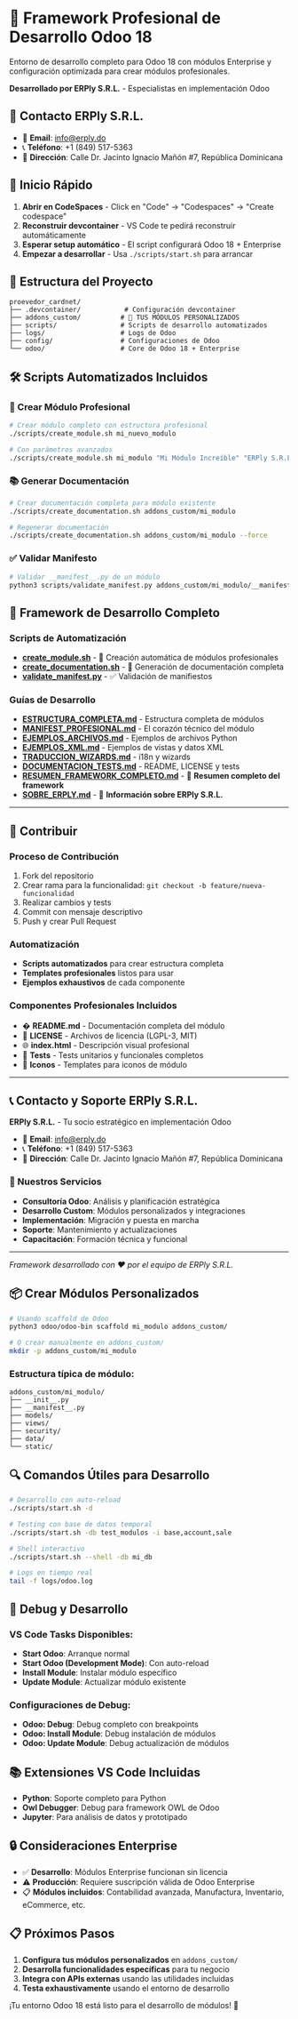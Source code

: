 # 🚀 Framework Profesional de Desarrollo Odoo 18

Entorno de desarrollo completo para Odoo 18 con módulos Enterprise y configuración optimizada para crear módulos profesionales.

**Desarrollado por ERPly S.R.L.** - Especialistas en implementación Odoo

## 🏢 Contacto ERPly S.R.L.
- 📧 **Email**: info@erply.do
- 📞 **Teléfono**: +1 (849) 517-5363
- 📍 **Dirección**: Calle Dr. Jacinto Ignacio Mañón #7, República Dominicana

## 🚀 Inicio Rápido

1. **Abrir en CodeSpaces** - Click en "Code" → "Codespaces" → "Create codespace"
2. **Reconstruir devcontainer** - VS Code te pedirá reconstruir automáticamente
3. **Esperar setup automático** - El script configurará Odoo 18 + Enterprise
4. **Empezar a desarrollar** - Usa `./scripts/start.sh` para arrancar

## 📁 Estructura del Proyecto

```
proevedor_cardnet/
├── .devcontainer/           # Configuración devcontainer
├── addons_custom/          # 🎯 TUS MÓDULOS PERSONALIZADOS
├── scripts/                # Scripts de desarrollo automatizados
├── logs/                   # Logs de Odoo
├── config/                 # Configuraciones de Odoo
└── odoo/                   # Core de Odoo 18 + Enterprise
```

## 🛠️ Scripts Automatizados Incluidos

### 📝 Crear Módulo Profesional
```bash
# Crear módulo completo con estructura profesional
./scripts/create_module.sh mi_nuevo_modulo

# Con parámetros avanzados
./scripts/create_module.sh mi_modulo "Mi Módulo Increíble" "ERPly S.R.L." "info@erply.do"
```

### 📚 Generar Documentación
```bash
# Crear documentación completa para módulo existente
./scripts/create_documentation.sh addons_custom/mi_modulo

# Regenerar documentación
./scripts/create_documentation.sh addons_custom/mi_modulo --force
```

### ✅ Validar Manifesto
```bash
# Validar __manifest__.py de un módulo
python3 scripts/validate_manifest.py addons_custom/mi_modulo/__manifest__.py
```

## 🎯 Framework de Desarrollo Completo

### Scripts de Automatización
- **[create_module.sh](scripts/create_module.sh)** - 🔧 Creación automática de módulos profesionales
- **[create_documentation.sh](scripts/create_documentation.sh)** - 📖 Generación de documentación completa
- **[validate_manifest.py](scripts/validate_manifest.py)** - ✅ Validación de manifiestos

### Guías de Desarrollo
- **[ESTRUCTURA_COMPLETA.md](addons_custom/ESTRUCTURA_COMPLETA.md)** - Estructura completa de módulos
- **[MANIFEST_PROFESIONAL.md](addons_custom/MANIFEST_PROFESIONAL.md)** - El corazón técnico del módulo
- **[EJEMPLOS_ARCHIVOS.md](addons_custom/EJEMPLOS_ARCHIVOS.md)** - Ejemplos de archivos Python
- **[EJEMPLOS_XML.md](addons_custom/EJEMPLOS_XML.md)** - Ejemplos de vistas y datos XML
- **[TRADUCCION_WIZARDS.md](addons_custom/TRADUCCION_WIZARDS.md)** - i18n y wizards
- **[DOCUMENTACION_TESTS.md](addons_custom/DOCUMENTACION_TESTS.md)** - README, LICENSE y tests
- **[RESUMEN_FRAMEWORK_COMPLETO.md](addons_custom/RESUMEN_FRAMEWORK_COMPLETO.md)** - 🎉 **Resumen completo del framework**
- **[SOBRE_ERPLY.md](addons_custom/SOBRE_ERPLY.md)** - 🏢 **Información sobre ERPly S.R.L.**

---

## 🤝 Contribuir

### Proceso de Contribución

1. Fork del repositorio
2. Crear rama para la funcionalidad: `git checkout -b feature/nueva-funcionalidad`
3. Realizar cambios y tests
4. Commit con mensaje descriptivo
5. Push y crear Pull Request

### Automatización
- **Scripts automatizados** para crear estructura completa
- **Templates profesionales** listos para usar
- **Ejemplos exhaustivos** de cada componente

### Componentes Profesionales Incluidos
- � **README.md** - Documentación completa del módulo
- 📜 **LICENSE** - Archivos de licencia (LGPL-3, MIT)
- 🌐 **index.html** - Descripción visual profesional
- 🧪 **Tests** - Tests unitarios y funcionales completos
- 🎨 **Iconos** - Templates para iconos de módulo

---

## 📞 Contacto y Soporte ERPly S.R.L.

**ERPly S.R.L.** - Tu socio estratégico en implementación Odoo
- 📧 **Email**: info@erply.do
- 📞 **Teléfono**: +1 (849) 517-5363
- 📍 **Dirección**: Calle Dr. Jacinto Ignacio Mañón #7, República Dominicana

### 🎯 Nuestros Servicios
- **Consultoría Odoo**: Análisis y planificación estratégica
- **Desarrollo Custom**: Módulos personalizados y integraciones
- **Implementación**: Migración y puesta en marcha
- **Soporte**: Mantenimiento y actualizaciones
- **Capacitación**: Formación técnica y funcional

---
*Framework desarrollado con ❤️ por el equipo de ERPly S.R.L.*

## 📦 Crear Módulos Personalizados

```bash
# Usando scaffold de Odoo
python3 odoo/odoo-bin scaffold mi_modulo addons_custom/

# O crear manualmente en addons_custom/
mkdir -p addons_custom/mi_modulo
```

### Estructura típica de módulo:
```
addons_custom/mi_modulo/
├── __init__.py
├── __manifest__.py
├── models/
├── views/
├── security/
├── data/
└── static/
```

## 🔍 Comandos Útiles para Desarrollo

```bash
# Desarrollo con auto-reload
./scripts/start.sh -d

# Testing con base de datos temporal  
./scripts/start.sh -db test_modulos -i base,account,sale

# Shell interactivo
./scripts/start.sh --shell -db mi_db

# Logs en tiempo real
tail -f logs/odoo.log
```

## 🐛 Debug y Desarrollo

### VS Code Tasks Disponibles:
- **Start Odoo**: Arranque normal
- **Start Odoo (Development Mode)**: Con auto-reload
- **Install Module**: Instalar módulo específico
- **Update Module**: Actualizar módulo existente

### Configuraciones de Debug:
- **Odoo: Debug**: Debug completo con breakpoints
- **Odoo: Install Module**: Debug instalación de módulos
- **Odoo: Update Module**: Debug actualización de módulos

## 📚 Extensiones VS Code Incluidas

- **Python**: Soporte completo para Python
- **Owl Debugger**: Debug para framework OWL de Odoo
- **Jupyter**: Para análisis de datos y prototipado

## 🔒 Consideraciones Enterprise

- ✅ **Desarrollo**: Módulos Enterprise funcionan sin licencia
- ⚠️ **Producción**: Requiere suscripción válida de Odoo Enterprise
- 📋 **Módulos incluidos**: Contabilidad avanzada, Manufactura, Inventario, eCommerce, etc.

## 📋 Próximos Pasos

1. **Configura tus módulos personalizados** en `addons_custom/`
2. **Desarrolla funcionalidades específicas** para tu negocio
3. **Integra con APIs externas** usando las utilidades incluidas
4. **Testa exhaustivamente** usando el entorno de desarrollo

¡Tu entorno Odoo 18 está listo para el desarrollo de módulos! 🎉
